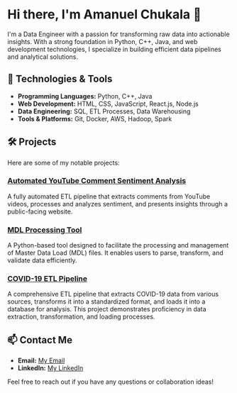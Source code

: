 # Hi there, I'm Amanuel Chukala 👋

I'm a Data Engineer with a passion for transforming raw data into actionable insights. With a strong foundation in Python, C++, Java, and web development technologies, I specialize in building efficient data pipelines and analytical solutions.

## 🔧 Technologies & Tools

- **Programming Languages:** Python, C++, Java
- **Web Development:** HTML, CSS, JavaScript, React.js, Node.js
- **Data Engineering:** SQL, ETL Processes, Data Warehousing
- **Tools & Platforms:** Git, Docker, AWS, Hadoop, Spark

## 🛠️ Projects

Here are some of my notable projects:

### [Automated YouTube Comment Sentiment Analysis](https://github.com/amanuel496/youtube-sentiment-analysis)

A fully automated ETL pipeline that extracts comments from YouTube videos, processes and analyzes sentiment, and presents insights through a public-facing website. 

### [MDL Processing Tool](https://github.com/amanuel496/MDL_Processing)

A Python-based tool designed to facilitate the processing and management of Master Data Load (MDL) files. It enables users to parse, transform, and validate data efficiently.

### [COVID-19 ETL Pipeline](https://github.com/amanuel496/covid-19-etl)

A comprehensive ETL pipeline that extracts COVID-19 data from various sources, transforms it into a standardized format, and loads it into a database for analysis. This project demonstrates proficiency in data extraction, transformation, and loading processes.

## 📫 Contact Me

- **Email:** [My Email](mailto:aman.chukala@gmail.com)
- **LinkedIn:** [My LinkedIn](https://www.linkedin.com/in/amanuel-chukala/)

Feel free to reach out if you have any questions or collaboration ideas!
